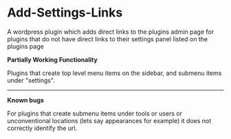 # Add-Settings-Links

A wordpress plugin which adds direct links to the plugins admin page for plugins that do not have direct links to their settings panel listed on the plugins page

**Partially Working Functionality**

Plugins that create top level menu items on the sidebar, and submenu items under "settings".

--------------------------------

**Known bugs** 

For plugins that create submenu items under tools or users or unconventional locations (lets say appearances for example) it does not correctly identify the url.
